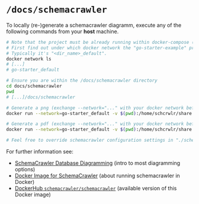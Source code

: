 # `/docs/schemacrawler`

To locally (re-)generate a schemacrawler diagramm, execute any of the following commands from your **host** machine.

```bash
# Note that the project must be already running within docker-compose (and the "spec" database should already be migrated via "make sql" or "make all").
# First find out under which docker network the "go-starter-example" project is available (as started via ./docker-helper.sh --up).
# Typically it's "<dir_name>_default".
docker network ls
# [...]
# go-starter_default

# Ensure you are within the /docs/schemacrawler directory
cd docs/schemacrawler
pwd
# [...]/docs/schemacrawler

# Generate a png (exchange --network="..." with your docker network before executing this command)
docker run --network=go-starter_default -v $(pwd):/home/schcrwlr/share -v $(pwd)/schemacrawler.config.properties:/opt/schemacrawler/config/schemacrawler.config.properties --entrypoint=/opt/schemacrawler/schemacrawler.sh schemacrawler/schemacrawler --server=postgresql --host=postgres --port=5432 --database=spec --schemas=public --user=dbuser --password=dbpass --info-level=standard --command=schema --portable-names --title "go-starter-example" --output-format=png --output-file=/home/schcrwlr/share/schema.png

# Generate a pdf (exchange --network="..." with your docker network before executing this command)
docker run --network=go-starter_default -v $(pwd):/home/schcrwlr/share -v $(pwd)/schemacrawler.config.properties:/opt/schemacrawler/config/schemacrawler.config.properties --entrypoint=/opt/schemacrawler/schemacrawler.sh schemacrawler/schemacrawler --server=postgresql --host=postgres --port=5432 --database=spec --schemas=public --user=dbuser --password=dbpass --info-level=standard --command=schema --portable-names --title "go-starter-example" --output-format=pdf --output-file=/home/schcrwlr/share/schema.pdf

# Feel free to override schemacrawler configuration settings in "./schemacrawler.config.properties".
```

For further information see:
- [SchemaCrawler Database Diagramming](https://www.schemacrawler.com/diagramming.html) (intro to most diagramming options)
- [Docker Image for SchemaCrawler](https://www.schemacrawler.com/docker-image.html) (about running schemacrawler in Docker)
- [DockerHub `schemacrawler/schemacrawler`](https://hub.docker.com/r/schemacrawler/schemacrawler/) (available version of this Docker image)